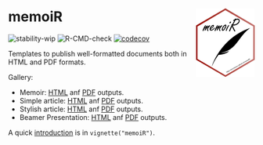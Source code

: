 # memoiR <img src="man/figures/logo.png" align="right" alt="" width="120" />

![stability-wip](https://img.shields.io/badge/stability-work_in_progress-lightgrey.svg)
![R-CMD-check](https://github.com/EricMarcon/memoiR/workflows/R-CMD-check/badge.svg)
[![codecov](https://codecov.io/github/EricMarcon/memoiR/branch/master/graphs/badge.svg)](https://codecov.io/github/EricMarcon/memoiR) 


Templates to publish well-formatted documents both in HTML and PDF formats.

Gallery:

- Memoir: [HTML](https://ericmarcon.github.io/memoiR/gallery/memoir/index.html) anf [PDF](https://ericmarcon.github.io/memoiR/gallery/memoir/MyBook.pdf) outputs.
- Simple article: [HTML](https://ericmarcon.github.io/memoiR/gallery/simple_article/simple_article.html) anf [PDF](https://ericmarcon.github.io/memoiR/gallery/simple_article/simple_article.pdf) outputs.
- Stylish article: [HTML](https://ericmarcon.github.io/memoiR/gallery/stylish_article/stylish_article.html) anf [PDF](https://ericmarcon.github.io/memoiR/gallery/stylish_article/stylish_article.pdf) outputs.
- Beamer Presentation: [HTML](https://ericmarcon.github.io/memoiR/gallery/beamer_presentation/beamer_presentation.html) anf [PDF](https://ericmarcon.github.io/memoiR/gallery/beamer_presentation/beamer_presentation.pdf) outputs.

A quick [introduction](https://ericmarcon.github.io/memoiR/articles/memoiR.html) is in `vignette("memoiR")`.
